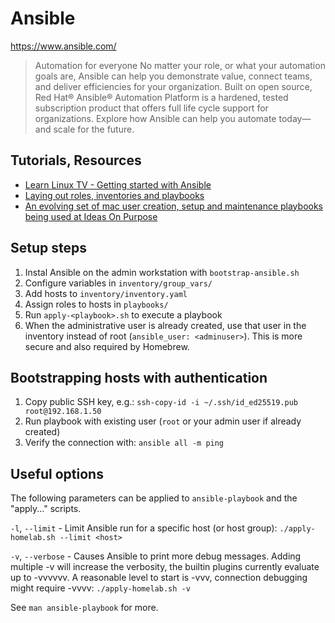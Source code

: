 # Ansible

https://www.ansible.com/

> Automation for everyone
> No matter your role, or what your automation goals are, Ansible can help you demonstrate value, connect teams, and deliver efficiencies for your organization. Built on open source, Red Hat® Ansible® Automation Platform is a hardened, tested subscription product that offers full life cycle support for organizations. Explore how Ansible can help you automate today—and scale for the future.

## Tutorials, Resources

- [Learn Linux TV - Getting started with Ansible](https://www.youtube.com/playlist?list=PLT98CRl2KxKEUHie1m24-wkyHpEsa4Y70)
- [Laying out roles, inventories and playbooks](https://leucos.github.io/ansible-files-layout)
- [An evolving set of mac user creation, setup and maintenance playbooks being used at Ideas On Purpose](https://github.com/ideasonpurpose/ansible-playbooks)

## Setup steps

1. Instal Ansible on the admin workstation with `bootstrap-ansible.sh`
2. Configure variables in `inventory/group_vars/`
3. Add hosts to `inventory/inventory.yaml`
4. Assign roles to hosts in `playbooks/`
5. Run `apply-<playbook>.sh` to execute a playbook
6. When the administrative user is already created, use that user in the inventory instead of root (`ansible_user: <adminuser>`). This is more secure and also required by Homebrew.

## Bootstrapping hosts with authentication

1. Copy public SSH key, e.g.:
   `ssh-copy-id -i ~/.ssh/id_ed25519.pub root@192.168.1.50`
2. Run playbook with existing user (`root` or your admin user if already created)
3. Verify the connection with: `ansible all -m ping`

## Useful options

The following parameters can be applied to `ansible-playbook` and the "apply..." scripts.

`-l`, `--limit` - Limit Ansible run for a specific host (or host group):
`./apply-homelab.sh --limit <host>`

`-v`, `--verbose` - Causes Ansible to print more debug messages. Adding multiple -v will increase the verbosity, the builtin plugins currently evaluate up to -vvvvvv. A reasonable level to start is -vvv, connection debugging might require -vvvv:
`./apply-homelab.sh -v`

See `man ansible-playbook` for more.

